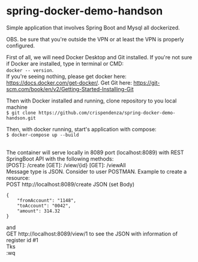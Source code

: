 # spring-docker-demo-handson
Simple application that involves Spring Boot and Mysql all dockerized.

OBS. be sure that you're outside the VPN or at least the VPN is properly configured.

First of all, we will need Docker Desktop and Git installed. If you're not sure if Docker are installed, type in terminal or CMD: <br>```docker -- version```. <br>If you're seeing nothing, please get docker here: https://docs.docker.com/get-docker/. Get Git here: https://git-scm.com/book/en/v2/Getting-Started-Installing-Git

Then with Docker installed and running, clone repository to you local machine<br>
```$ git clone https://github.com/crispendenza/spring-docker-demo-handson.git```

Then, with docker running, start's application with compose:<br>
```$ docker-compose up --build```
<br><br>

The container will serve locally in 8089 port (localhost:8089) with REST SpringBoot API with the following methods:
<br>
[POST]: /create
[GET]: /view/{id}
[GET]: /viewAll
<br>
Message type is JSON. Consider to user POSTMAN. 
Example to create a resource:
<br>
POST http://localhost:8089/create
JSON (set Body)
```
{
    "fromAccount": "1148",
    "toAccount": "0042", 
    "amount": 314.32
}
```
and 
<br>
GET http://localhost:8089/view/1
to see the JSON with information of register id #1
<br>
Tks
<br>
:wq
